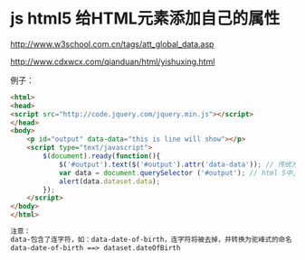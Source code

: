 # js html5  给HTML元素添加自己的属性

http://www.w3school.com.cn/tags/att_global_data.asp

http://www.cdxwcx.com/qianduan/html/yishuxing.html

例子：
```html
<html>
<head>
<script src="http://code.jquery.com/jquery.min.js"></script>
</head>
<body>
	<p id="output" data-data="this is line will show"></p>
	<script type="text/javascript">
		$(document).ready(function(){
			$('#output').text($('#output').attr('data-data')); // 传统方式获取属性值
			var data = document.querySelector ('#output'); // html 5中,用dataset,访问所有data-*属性值
			alert(data.dataset.data);
		});
	</script>
</body>
</html>

注意：
data-包含了连字符，如：data-date-of-birth，连字符将被去掉，并转换为驼峰式的命名
data-date-of-birth ==> dataset.dateOfBirth
```